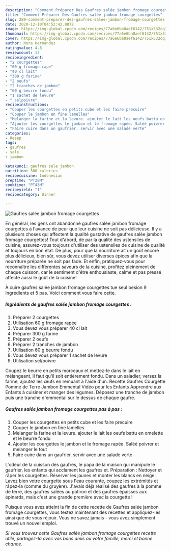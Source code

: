 ```yaml
---
description: "Comment Préparer Des Gaufres salée jambon fromage courgettes"
title: "Comment Préparer Des Gaufres salée jambon fromage courgettes"
slug: 289-comment-preparer-des-gaufres-salee-jambon-fromage-courgettes
date: 2020-12-10T04:52:42.887Z
image: https://img-global.cpcdn.com/recipes/77a6e6ba0aef6142/751x532cq70/gaufres-salee-jambon-fromage-courgettes-photo-principale-de-la-recette.jpg
thumbnail: https://img-global.cpcdn.com/recipes/77a6e6ba0aef6142/751x532cq70/gaufres-salee-jambon-fromage-courgettes-photo-principale-de-la-recette.jpg
cover: https://img-global.cpcdn.com/recipes/77a6e6ba0aef6142/751x532cq70/gaufres-salee-jambon-fromage-courgettes-photo-principale-de-la-recette.jpg
author: Nora Hernandez
ratingvalue: 4.8
reviewcount: 13
recipeingredient:
- "2 courgettes"
- "60 g fromage rape"
- "40 cl lait"
- "300 g farine"
- "2 oeufs"
- "2 tranches de jambon"
- "60 g beurre fondu"
- "1 sachet de levure"
- " selpoivre"
recipeinstructions:
- "Couper les courgettes en petits cube et les faire precuire"
- "Couper le jambon en fine lamelles"
- "Melanger la farine et la levure. ajouter le lait les oeufs battu en omelette et le beurre fondu"
- "Ajouter les courgettes le jambon et le fromage rapée. Saléé poivrer et melanger le tout"
- "Faire cuire dans un gaufrier. servir avec une salade verte"
categories:
- Resep
tags:
- gaufres
- sale
- jambon

katakunci: gaufres sale jambon 
nutrition: 300 calories
recipecuisine: Indonesian
preptime: "PT28M"
cooktime: "PT43M"
recipeyield: "1"
recipecategory: Dinner

---
```



![Gaufres salée jambon fromage courgettes](https://img-global.cpcdn.com/recipes/77a6e6ba0aef6142/751x532cq70/gaufres-salee-jambon-fromage-courgettes-photo-principale-de-la-recette.jpg)

En général, les gens ont abandonné gaufres salée jambon fromage courgettes à l'avance de peur que leur cuisine ne soit pas délicieuse. Il y a plusieurs choses qui affectent la qualité gustative de gaufres salée jambon fromage courgettes! Tout d'abord, de par la qualité des ustensiles de cuisine, assurez-vous toujours d'utiliser des ustensiles de cuisine de qualité et toujours en bon état. De plus, pour que la nourriture ait un goût encore plus délicieux, bien sûr, vous devez utiliser diverses épices afin que la nourriture préparée ne soit pas fade. Et enfin, pratiquez-vous pour reconnaître les différentes saveurs de la cuisine, profitez pleinement de chaque cuisson, car le sentiment d'être enthousiaste, calme et pas pressé affecte aussi le goût de la cuisine!

<!--inarticleads1-->

À cuire gaufres salée jambon fromage courgettes tue seul besion 9 Ingrédients et 5 pas. Voici comment vous faire cette.

##### Ingrédients de gaufres salée jambon fromage courgettes :

1. Préparer 2 courgettes
1. Utilisation 60 g fromage rapée
1. Vous devez vous préparer 40 cl lait
1. Préparer 300 g farine
1. Préparer 2 oeufs
1. Préparer 2 tranches de jambon
1. Utilisation 60 g beurre fondu
1. Vous devez vous préparer 1 sachet de levure
1. Utilisation  sel/poivre


Coupez le beurre en petits morceaux et mettez-le dans le lait en mélangeant, il faut qu&#39;il soit entièrement fondu. Dans un saladier, versez la farine, ajoutez les œufs en remuant à l&#39;aide d&#39;un. Recette Gaufres Courgette Pomme de Terre Jambon Emmental Vidéo pour les Enfants Apprendre aux Enfants à cuisiner et manger des légumes. Déposez une tranche de jambon puis une tranche d&#39;emmental sur le dessus de chaque gaufre. 

<!--inarticleads2-->

##### Gaufres salée jambon fromage courgettes pas à pas :

1. Couper les courgettes en petits cube et les faire precuire
1. Couper le jambon en fine lamelles
1. Melanger la farine et la levure. ajouter le lait les oeufs battu en omelette et le beurre fondu
1. Ajouter les courgettes le jambon et le fromage rapée. Saléé poivrer et melanger le tout
1. Faire cuire dans un gaufrier. servir avec une salade verte


L&#39;odeur de la cuisson des gaufres, le papa de la maison qui manipule le gaufrier, les enfants qui acclament les gaufres et. Préparation : Nettoyer et râper les courgettes. Réserver les jaunes et monter les blancs en neige. Lavez bien votre courgette sous l&#39;eau courante, coupez les extrémités et râpez-la (comme du gruyère). J&#39;avais déjà réalisé des gaufres à la pomme de terre, des gaufres salées au potiron et des gaufres épaisses aux épinards, mais c&#39;est une grande première avec la courgette ! 

<!--inarticleads1-->

<p>
Puisque vous avez atteint la fin de cette recette de Gaufres salée jambon fromage courgettes, vous testez maintenant des recettes et appliquez-les ainsi que de vous réjouir. Vous ne savez jamais - vous avez simplement trouvé un nouvel emploi.
</p>

<p>
<i>Si vous trouvez cette Gaufres salée jambon fromage courgettes recette utile, partagez-la avec vos bons amis ou votre famille, merci et bonne chance.</i>
</p>
